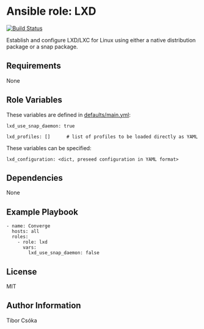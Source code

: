 Ansible role: LXD
=========

[![Build Status](https://travis-ci.com/Provizanta/ansible-role-lxd.svg?branch=master)](https://travis-ci.com/Provizanta/ansible-role-lxd)

Establish and configure LXD/LXC for Linux using either a native distribution package or a snap package.

Requirements
------------

None

Role Variables
--------------

These variables are defined in [defaults/main.yml](./defaults/main.yml):

    lxd_use_snap_daemon: true

    lxd_profiles: []      # list of profiles to be loaded directly as YAML

These variables can be specified:

    lxd_configuration: <dict, preseed configuration in YAML format>

Dependencies
------------

None

Example Playbook
----------------

    - name: Converge
      hosts: all
      roles:
        - role: lxd
          vars:
            lxd_use_snap_daemon: false

License
-------

MIT

Author Information
------------------

Tibor Csóka
